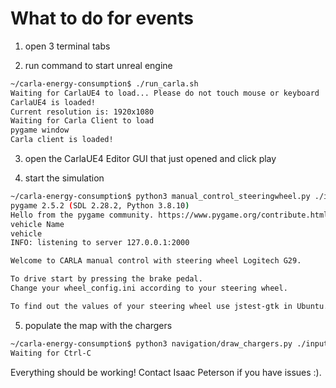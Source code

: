 # What to do for events

1. open 3 terminal tabs

2. run command to start unreal engine
```bash
~/carla-energy-consumption$ ./run_carla.sh 
Waiting for CarlaUE4 to load... Please do not touch mouse or keyboard
CarlaUE4 is loaded!
Current resolution is: 1920x1080
Waiting for Carla Client to load
pygame window
Carla client is loaded!
```

3. open the CarlaUE4 Editor GUI that just opened and click play

4. start the simulation
```bash
~/carla-energy-consumption$ python3 manual_control_steeringwheel.py ./input/examples/kenworth.csv -w ./input/examples/Town10_intersection_chargers.csv --res 1920x1080
pygame 2.5.2 (SDL 2.28.2, Python 3.8.10)
Hello from the pygame community. https://www.pygame.org/contribute.html
vehicle Name
vehicle
INFO: listening to server 127.0.0.1:2000

Welcome to CARLA manual control with steering wheel Logitech G29.

To drive start by pressing the brake pedal.
Change your wheel_config.ini according to your steering wheel.

To find out the values of your steering wheel use jstest-gtk in Ubuntu.


```

5. populate the map with the chargers
```bash
~/carla-energy-consumption$ python3 navigation/draw_chargers.py ./input/examples/Town10_intersection_chargers.csv 
Waiting for Ctrl-C


```

Everything should be working! Contact Isaac Peterson if you have issues :).
